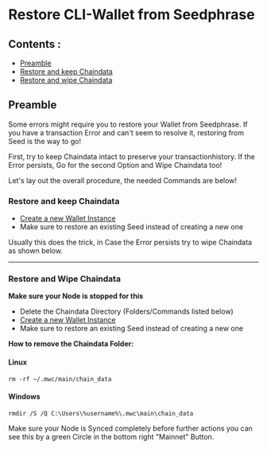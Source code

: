 
# Restore CLI-Wallet from Seedphrase 


## Contents : 
  * [Preamble](#preamble)
  * [Restore and keep Chaindata](#Restore-and-keep-Chaindata)
  * [Restore and wipe Chaindata](#Restore-and-wipe-Chaindata)
	
## Preamble
Some errors might require you to restore your Wallet from Seedphrase.
If you have a transaction Error and can't seem to resolve it, restoring from Seed is the way to go!

First, try to keep Chaindata intact to preserve your transactionhistory.
If the Error persists, Go for the second Option and Wipe Chaindata too!

Let's lay out the overall procedure, the needed Commands are below!
 
 ### Restore and keep Chaindata 
 
 * [Create a new Wallet Instance](create_Instance_qt-wallet.md)
 * Make sure to restore an existing Seed instead of creating a new one
 
 Usually this does the trick, in Case the Error persists try to wipe Chaindata as shown below.
 
 
------

 ### Restore and Wipe Chaindata 
  
   **Make sure your Node is stopped for this**
   
 * Delete the Chaindata Directory (Folders/Commands listed below)
 * [Create a new Wallet Instance](create_Instance_qt-wallet.md)
 * Make sure to restore an existing Seed instead of creating a new one
 

 **How to remove the Chaindata Folder:** 
 
 #### Linux

 `rm -rf ~/.mwc/main/chain_data`

 #### Windows
 
 `rmdir /S /Q C:\Users\%username%\.mwc\main\chain_data`

 Make sure your Node is Synced completely before further actions you can see this by a green Circle in the bottom right "Mainnet" Button.
 
 
 



